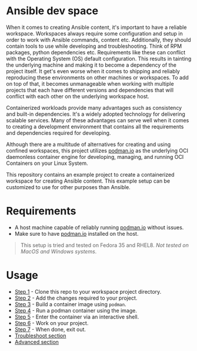 # Ansible dev space

When it comes to creating Ansible content, it's important to have a reliable
workspace. Workspaces always require some configuration and setup in order to
work with Ansible commands, content etc. Additionally, they should contain tools
to use while developing and troubleshooting. Think of RPM packages, python
dependencies etc. Requirements like these can conflict with the Operating System
(OS) default configuration. This results in tainting the underlying machine and
making it to become a dependency of the project itself. It get's even worse when
it comes to shipping and reliably reproducing these environments on other
machines or workspaces. To add on top of that, it becomes unmanageable when
working with multiple projects that each have different versions and
dependencies that will conflict with each other on the underlying workspace
host.

Containerized workloads provide many advantages such as consistency and built-in
dependencies. It's a widely adopted technology for delivering scalable services.
Many of these advantages can serve well when it comes to creating a development
environment that contains all the requirements and dependencies required for
developing.

Although there are a multitude of alternatives for creating and using confined
workspaces, this project utilizes [podman.io](https://podman.io/) as the
underlying OCI daemonless container engine for developing, managing, and running
OCI Containers on your Linux System.

This repository contains an example project to create a containerized workspace
for creating Ansible content. This example setup can be customized to use for
other purposes than Ansible.

# Requirements

- A host machine capable of reliably running
  [podman.io](https://podman.io/getting-started/installation) without issues.
- Make sure to have [podman.io](https://podman.io/) installed on the host.

> This setup is tried and tested on Fedora 35 and RHEL8. *Not tested on MacOS
> and Windows systems*.

# Usage

- [Step 1](workspace-env-docs/usage-step1.md) - Clone this repo to your workspace project directory.
- [Step 2](workspace-env-docs/usage-step2.md) - Add the changes required to your project.
- [Step 3](workspace-env-docs/usage-step3.md) - Build a container image using `podman`.
- [Step 4](workspace-env-docs/usage-step4.md) - Run a podman container using the image.
- [Step 5](workspace-env-docs/usage-step5.md) - Enter the container via an interactive shell.
- [Step 6](workspace-env-docs/usage-step6.md) - Work on your project.
- [Step 7](workspace-env-docs/usage-step7.md) - When done, exit out.
- [Troubleshoot section](workspace-env-docs/troubleshoot.md)
- [Advanced section](workspace-env-docs/advanced.md)